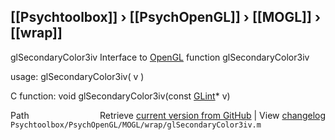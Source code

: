 ## [[Psychtoolbox]] &#8250; [[PsychOpenGL]] &#8250; [[MOGL]] &#8250; [[wrap]]

glSecondaryColor3iv  Interface to [OpenGL](OpenGL) function glSecondaryColor3iv  
  
usage:  glSecondaryColor3iv( v )  
  
C function:  void glSecondaryColor3iv(const [GLint](GLint)\* v)  




<div class="code_header" style="text-align:right;">
  <span style="float:left;">Path&nbsp;&nbsp;</span> <span class="counter">Retrieve <a href=
  "https://raw.github.com/Psychtoolbox-3/Psychtoolbox-3/beta/Psychtoolbox/PsychOpenGL/MOGL/wrap/glSecondaryColor3iv.m">current version from GitHub</a> | View <a href=
  "https://github.com/Psychtoolbox-3/Psychtoolbox-3/commits/beta/Psychtoolbox/PsychOpenGL/MOGL/wrap/glSecondaryColor3iv.m">changelog</a></span>
</div>
<div class="code">
  <code>Psychtoolbox/PsychOpenGL/MOGL/wrap/glSecondaryColor3iv.m</code>
</div>

